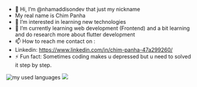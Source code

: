 - 👋 Hi, I’m @nhamaddisondev that just my nickname
- My real name is Chim Panha
- 👀 I’m interested in learning new technologies 
- 🌱 I’m currently learning web development (Frontend) and a bit learning and do research more about flutter development 
- 📫 How to reach me contact on :
- Linkedin: https://www.linkedin.com/in/chim-panha-47a299260/
- ⚡ Fun fact: Sometimes coding makes u depressed but u need to solved it step by step.

<img alt="my used languages" src = "https://github-readme-stats.vercel.app/api/top-langs/?username=nhamaddisondev">
<img src= "https://github-readme-stats.vercel.app/api?username=nhamaddisondev&show_icons=true&theme=radical">
